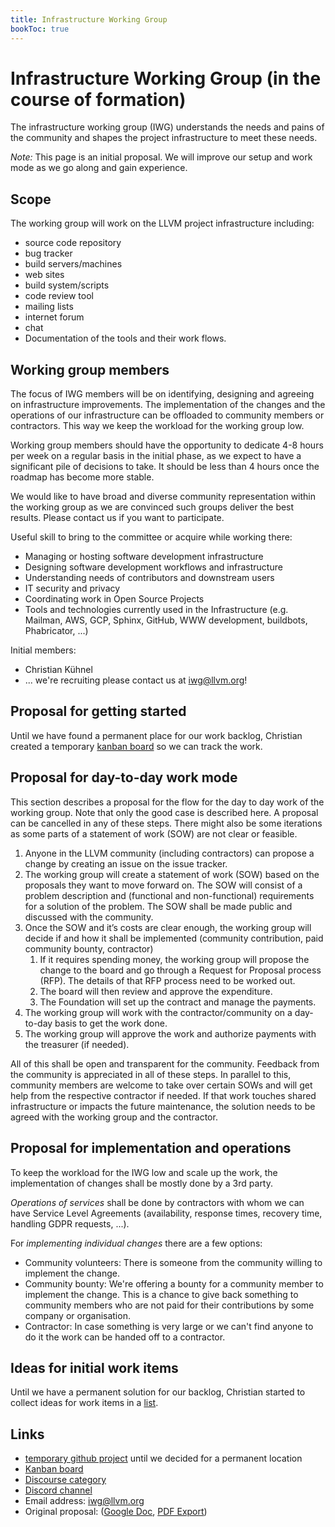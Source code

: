 ```yaml
---
title: Infrastructure Working Group
bookToc: true
---
```

# Infrastructure Working Group (in the course of formation)

The infrastructure working group (IWG) understands the needs and pains of the
community and shapes the project infrastructure to meet these needs.

*Note:* This page is an initial proposal. We will improve our setup and work
mode as we go along and gain experience.

## Scope

The working group will work on the LLVM project infrastructure including:

* source code repository
* bug tracker
* build servers/machines
* web sites
* build system/scripts
* code review tool
* mailing lists
* internet forum
* chat
* Documentation of the tools and their work flows.

## Working group members

The focus of IWG members will be on identifying, designing and agreeing on
infrastructure improvements. The implementation of the changes and the
operations of our infrastructure can be offloaded to community members or
contractors. This way we keep the workload for the working group low.

Working group members should have the opportunity to dedicate 4-8 hours per
week on a regular basis in the initial phase, as we expect to have a significant
pile of decisions to take. It should be less than 4 hours once the roadmap has
become more stable.

We would like to have broad and diverse community representation within the
working group as we are convinced such groups deliver the best results. Please
contact us if you want to participate.

Useful skill to bring to the committee or acquire while working there:

* Managing or hosting software development infrastructure
* Designing software development workflows and infrastructure
* Understanding needs of contributors and downstream users
* IT security and privacy
* Coordinating work in Open Source Projects
* Tools and technologies currently used in the Infrastructure
  (e.g. Mailman, AWS, GCP, Sphinx, GitHub, WWW development, buildbots,
  Phabricator, ...)

Initial members:

* Christian Kühnel
* ... we're recruiting please contact us at [iwg@llvm.org](mailto:iwg@llvm.org)!

## Proposal for getting started

Until we have found a permanent place for our work backlog, Christian
created a temporary [kanban board](https://github.com/ChristianKuehnel/iwg-workspace/projects/1)
so we can track the work.

## Proposal for day-to-day work mode

This section describes a proposal for the flow for the day to day work of the
working group. Note that only the good case is described here. A proposal can be
cancelled in any of these steps. There might also be some iterations as some
parts of a statement of work (SOW) are not clear or feasible.

1. Anyone in the LLVM community (including contractors) can propose a change by
   creating an issue on the issue tracker.
1. The working group will create a statement of work (SOW) based on the  
   proposals they want to move forward on. The SOW will consist of a problem
   description and (functional and non-functional) requirements for a solution
   of the problem. The SOW shall be made public and discussed with the
   community.
1. Once the SOW and it’s costs are clear enough, the working group will decide
   if and how it shall be implemented (community contribution, paid community
   bounty, contractor)
    1. If it requires spending money, the working group will propose the change
       to the board and go through a Request for Proposal process (RFP). The
       details of that RFP process need to be worked out.
    1. The board will then review and approve the expenditure.
    1. The Foundation will set up the contract and manage the payments.
1. The working group will work with the contractor/community on a day-to-day
   basis to get the work done.
1. The working group will approve the work and authorize payments with the
   treasurer (if needed).

All of this shall be open and transparent for the community. Feedback from the
community is appreciated in all of these steps. In parallel to this, community
members are welcome to take over certain SOWs and will get help from the
respective contractor if needed. If that work touches shared infrastructure or
impacts the future maintenance, the solution needs to be agreed with the
working group and the contractor.

## Proposal for implementation and operations

To keep the workload for the IWG low and scale up the work, the implementation
of changes shall be mostly done by a 3rd party.

*Operations of services* shall be done by contractors with whom we can have
Service Level Agreements (availability, response times, recovery time,
handling GDPR requests, ...).

For *implementing individual changes* there are a few options:

* Community volunteers: There is someone from the community willing to
  implement the change.
* Community bounty: We're offering a bounty for a community member to implement
  the change. This is a chance to give back something to community members
  who are not paid for their contributions by some company or organisation.
* Contractor: In case something is very large or we can't find anyone to do it
  the work can be handed off to a contractor.

## Ideas for initial work items

Until we have a permanent solution for our backlog, Christian started to collect
ideas for work items in a
[list](https://github.com/ChristianKuehnel/iwg-workspace/blob/main/collection_of_work_items.md).

## Links

* [temporary github project](https://github.com/ChristianKuehnel/iwg-workspace)
  until we decided for a permanent location
* [Kanban board](https://github.com/ChristianKuehnel/iwg-workspace/projects/1)
* [Discourse category](https://llvm.discourse.group/c/infrastructure/iwg/42)
* [Discord channel](https://discord.com/channels/636084430946959380/802119671780081674)
* Email address: [iwg@llvm.org](mailto:iwg@llvm.org)
* Original proposal: ([Google Doc](https://docs.google.com/document/d/1T7dJ9DgrgaJHN1RZ5vhJJ2D9CBwMQl6lOdN41QPsnAg/),
  [PDF Export](/static/documents/iwg/Proposal_Infrastructure_Working_Group_2020-01-11.pdf))
